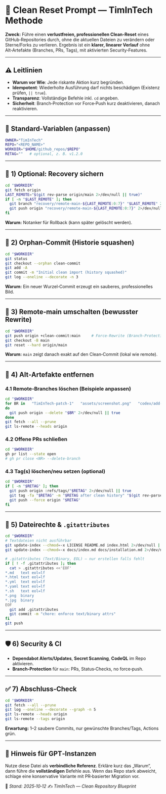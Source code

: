 # 🧹 Clean Reset Prompt — TimInTech Methode

**Zweck:**
Führe einen **verlustfreien, professionellen Clean‑Reset** eines GitHub‑Repositories durch, ohne die aktuellen Dateien zu verändern oder Sterne/Forks zu verlieren. Ergebnis ist ein **klarer, linearer Verlauf** ohne Alt‑Artefakte (Branches, PRs, Tags), mit aktivierten Security‑Features.

---

## ⚠️ Leitlinien
- **Warum vor Wie**: Jede riskante Aktion kurz begründen.
- **Idempotent**: Wiederholte Ausführung darf nichts beschädigen (Existenz prüfen, `|| true`).
- **Transparenz**: Vollständige Befehle inkl. `cd` angeben.
- **Sicherheit**: Branch‑Protection vor Force‑Push kurz deaktivieren, danach reaktivieren.

---

## 🔧 Standard‑Variablen (anpassen)
```bash
OWNER="TimInTech"
REPO="<REPO_NAME>"
WORKDIR="$HOME/github_repos/$REPO"
RETAG=""   # optional, z. B. v1.2.0
```

---

## 🛟 1) Optional: Recovery sichern
```bash
cd "$WORKDIR"
git fetch origin
LAST_REMOTE="$(git rev-parse origin/main 2>/dev/null || true)"
if [ -n "$LAST_REMOTE" ]; then
  git branch "recovery/remote-main-${LAST_REMOTE:0:7}" "$LAST_REMOTE" 2>/dev/null || true
  git push origin "recovery/remote-main-${LAST_REMOTE:0:7}" 2>/dev/null || true
fi
```
**Warum:** Notanker für Rollback (kann später gelöscht werden).

---

## 🌱 2) Orphan‑Commit (Historie squashen)
```bash
cd "$WORKDIR"
git status
git checkout --orphan clean-commit
git add -A
git commit -m "Initial clean import (history squashed)"
git log --oneline --decorate -n 3
```
**Warum:** Ein neuer Wurzel‑Commit erzeugt ein sauberes, professionelles Bild.

---

## 🔁 3) Remote‑main umschalten (bewusster Rewrite)
```bash
cd "$WORKDIR"
git push origin +clean-commit:main     # Force‑Rewrite (Branch‑Protection vorher off)
git checkout -B main
git reset --hard origin/main
```
**Warum:** `main` zeigt danach exakt auf den Clean‑Commit (lokal wie remote).

---

## 🧹 4) Alt‑Artefakte entfernen
### 4.1 Remote‑Branches löschen (Beispiele anpassen)
```bash
cd "$WORKDIR"
for BR in   "TimInTech-patch-1"   "assets/screenshot.png"   "codex/add-excel-export-functionality-to-index.html"   "codex/add-file-type-whitelist-and-validation"   "codex/improve-index.html-in-brief-dashboard"   "codex/refactor-html-to-external-files"   "codex/refactor-rendertabelle-in-index.html"   "codex/wrap-json.parse-in-try-.catch"
do
  git push origin --delete "$BR" 2>/dev/null || true
done
git fetch --all --prune
git ls-remote --heads origin
```

### 4.2 Offene PRs schließen
```bash
cd "$WORKDIR"
gh pr list --state open
# gh pr close <NR> --delete-branch
```

### 4.3 Tag(s) löschen/neu setzen (optional)
```bash
cd "$WORKDIR"
if [ -n "$RETAG" ]; then
  git push origin :refs/tags/"$RETAG" 2>/dev/null || true
  git tag -fa "$RETAG" -m "$RETAG after clean history" "$(git rev-parse HEAD)"
  git push --force origin "$RETAG"
fi
```

---

## 🧷 5) Dateirechte & `.gitattributes`
```bash
cd "$WORKDIR"
# Textdateien nicht ausführbar
git update-index --chmod=-x LICENSE README.md index.html 2>/dev/null || true
git update-index --chmod=-x docs/index.md docs/installation.md 2>/dev/null || true

# .gitattributes (Text/Binary, EOL) – nur erstellen falls fehlt
if [ ! -f .gitattributes ]; then
  cat > .gitattributes <<'EOF'
*.md   text eol=lf
*.html text eol=lf
*.yml  text eol=lf
*.yaml text eol=lf
*.sh   text eol=lf
*.png  binary
*.jpg  binary
EOF
  git add .gitattributes
  git commit -m "chore: enforce text/binary attrs"
fi
git push
```

---

## 🛡️ 6) Security & CI
- **Dependabot Alerts/Updates**, **Secret Scanning**, **CodeQL** im Repo aktivieren.
- **Branch‑Protection** für `main`: PRs, Status‑Checks, no force‑push.

---

## ✅ 7) Abschluss‑Check
```bash
cd "$WORKDIR"
git fetch --all --prune
git log --oneline --decorate --graph -n 5
git ls-remote --heads origin
git ls-remote --tags origin
```
**Erwartung:** 1–2 saubere Commits, nur gewünschte Branches/Tags, Actions grün.

---

## 🧾 Hinweis für GPT‑Instanzen
Nutze diese Datei als **verbindliche Referenz**. Erkläre kurz das „Warum“, dann führe die **vollständigen** Befehle aus.
Wenn das Repo stark abweicht, schlage eine konservative Variante mit PR‑basierter Migration vor.

📅 *Stand: 2025‑10‑12*
✍️ *TimInTech — Clean Repository Blueprint*
